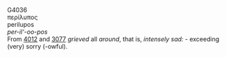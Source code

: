 <body>
  <p>G4036<br>  περίλυπος  <br> perilupos  <br><i>per-il‘-oo-pos </i><br>From <a href="g4012.htm">4012</a> and <a href="g3077.htm">3077</a>  <i>grieved</i> all <i>around</i>, that is, <i>intensely</i> <i>sad:</i> - exceeding (very) sorry (-owful).<br></p>
 </body>